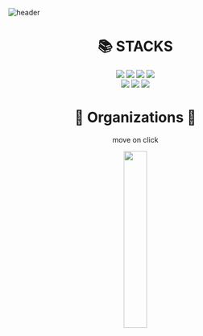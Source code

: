 ![header](https://user-images.githubusercontent.com/105937460/185798668-e302c5fc-43f0-431d-8f9f-7cb60d044ba5.png)

<div align=center><h1>📚 STACKS</h1></div>
<div align=center>
  <img src="https://img.shields.io/badge/html5-E34F26?style=for-the-badge&logo=html5&logoColor=white">
  <img src="https://img.shields.io/badge/css-1572B6?style=for-the-badge&logo=css3&logoColor=white">
  <img src="https://img.shields.io/badge/javascript-F7DF1E?style=for-the-badge&logo=javascript&logoColor=black">
  <img src="https://img.shields.io/badge/react-61DAFB?style=for-the-badge&logo=react&logoColor=black">
  <br/>
  
  <img src="https://img.shields.io/badge/node.js-339933?style=for-the-badge&logo=Node.js&logoColor=white">
  <img src="https://img.shields.io/badge/express-000000?style=for-the-badge&logo=express&logoColor=white">
  <img src="https://img.shields.io/badge/mysql-4479A1?style=for-the-badge&logo=mysql&logoColor=white">
</div>

<div align=center>
  <h1>🤜 Organizations 🤛</h1>
  <p>move on click</p>  
</div>
<div align=center>
  <a href="https://github.com/SPOT-FrontTEAM">
   <img src="https://user-images.githubusercontent.com/105937460/185798703-d28456b4-6fab-4d1c-977e-4a84e0da74b6.png" width="30%"/>  
  </a>
</div>
